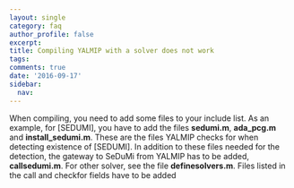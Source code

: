 ```yaml
---
layout: single
category: faq
author_profile: false
excerpt: 
title: Compiling YALMIP with a solver does not work
tags:
comments: true
date: '2016-09-17'
sidebar:
  nav:
---
```


When compiling, you need to add some files to your include list. As an example, for [SEDUMI], you have to add the files **sedumi.m**, **ada_pcg.m** and **install_sedumi.m**. These are the files YALMIP checks for when detecting existence of [SEDUMI]. In addition to these files needed for the detection, the gateway to SeDuMi from YALMIP has to be added, **callsedumi.m**. For other solver, see the file **definesolvers.m**. Files listed in the call and checkfor fields have to be added
